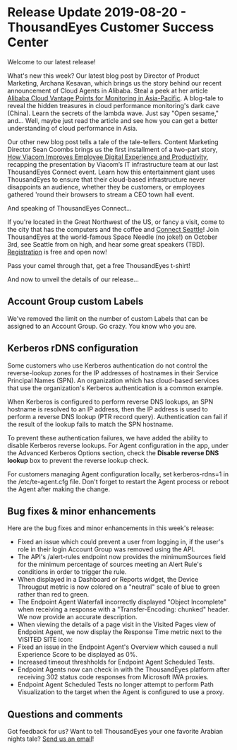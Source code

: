 # Release Update 2019-08-20 - ThousandEyes Customer Success Center

Welcome to our latest release!

What's new this week? Our latest blog post by Director of Product Marketing, Archana Kesavan, which brings us the story behind our recent announcement of Cloud Agents in Alibaba. Steal a peek at her article [Alibaba Cloud Vantage Points for Monitoring in Asia-Pacific](https://blog.thousandeyes.com/alibaba-cloud-vantage-points-monitoring-asia-pacific/). A blog-tale to reveal the hidden treasures in cloud performance monitoring's dark cave \(China\). Learn the secrets of the lambda wave. Just say "Open sesame," and... Well, maybe just read the article and see how you can get a better understanding of cloud performance in Asia.

Our other new blog post tells a tale of the tale-tellers. Content Marketing Director Sean Coombs brings us the first installment of a two-part story, [How Viacom Improves Employee Digital Experience and Productivity](https://blog.thousandeyes.com/how-viacom-improves-employee-digital-experience-and-productivity/), recapping the presentation by Viacom’s IT infrastructure team at our last ThousandEyes Connect event. Learn how this entertainment giant uses ThousandEyes to ensure that their cloud-based infrastructure never disappoints an audience, whether they be customers, or employees gathered 'round their browsers to stream a CEO town hall event.

And speaking of ThousandEyes Connect...

 If you're located in the Great Northwest of the US, or fancy a visit, come to the city that has the computers and the coffee and [Connect Seattle](https://www.thousandeyes.com/events/connect/seattle-2019)! Join ThousandEyes at the world-famous Space Needle \(no joke!\) on October 3rd, see Seattle from on high, and hear some great speakers \(TBD\). [Registration](http://www.thousandeyes.com/events/connect/seattle-2019) is free and open now!

Pass your camel through that, get a free ThousandEyes t-shirt! 

And now to unveil the details of our release...

## Account Group custom Labels

We've removed the limit on the number of custom Labels that can be assigned to an Account Group. Go crazy. You know who you are.

## Kerberos rDNS configuration

Some customers who use Kerberos authentication do not control the reverse-lookup zones for the IP addresses of hostnames in their Service Principal Names \(SPN\). An organization which has cloud-based services that use the organization's Kerberos authentication is a common example.

When Kerberos is configured to perform reverse DNS lookups, an SPN hostname is resolved to an IP address, then the IP address is used to perform a reverse DNS lookup \(PTR record query\). Authentication can fail if the result of the lookup fails to match the SPN hostname.

To prevent these authentication failures, we have added the ability to disable Kerberos reverse lookups. For Agent configuration in the app, under the Advanced Kerberos Options section, check the **Disable reverse DNS lookup** box to prevent the reverse lookup check.

For customers managing Agent configuration locally, set kerberos-rdns=1 in the /etc/te-agent.cfg file. Don't forget to restart the Agent process or reboot the Agent after making the change.

## Bug fixes & minor enhancements

Here are the bug fixes and minor enhancements in this week's release:

* Fixed an issue which could prevent a user from logging in, if the user's role in their login Account Group was removed using the API.
* The API's /alert-rules endpoint now provides the minimumSources field for the minimum percentage of sources meeting an Alert Rule's conditions in order to trigger the rule.
* When displayed in a Dashboard or Reports widget, the Device Througput metric is now colored on a "neutral" scale of blue to green rather than red to green.
* The Endpoint Agent Waterfall incorrectly displayed "Object Incomplete" when receiving a response with a "Transfer-Encoding: chunked" header. We now provide an accurate description.
* When viewing the details of a page visit in the Visited Pages view of Endpoint Agent, we now display the Response Time metric next to the VISITED SITE icon:
* Fixed an issue in the Endpoint Agent's Overview which caused a null Experience Score to be displayed as 0%.
* Increased timeout threshholds for Endpoint Agent Scheduled Tests.
* Endpoint Agents now can check in with the ThousandEyes platform after receiving 302 status code responses from Microsoft IWA proxies.
* Endpoint Agent Scheduled Tests no longer attempt to perform Path Visualization to the target when the Agent is configured to use a proxy.  

## Questions and comments

Got feedback for us? Want to tell ThousandEyes your one favorite Arabian nights tale? [Send us an email](mailto:support@thousandeyes.com?subject=2019-08-20+Release+Update)!

